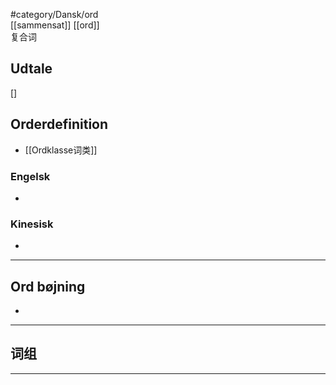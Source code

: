 #category/Dansk/ord   
[[sammensat]] [[ord]]  
复合词  


## Udtale
[]  


## Orderdefinition
- [[Ordklasse词类]]

### Engelsk
- 

### Kinesisk
- 

---

## Ord bøjning
- 

---

## 词组  


---

